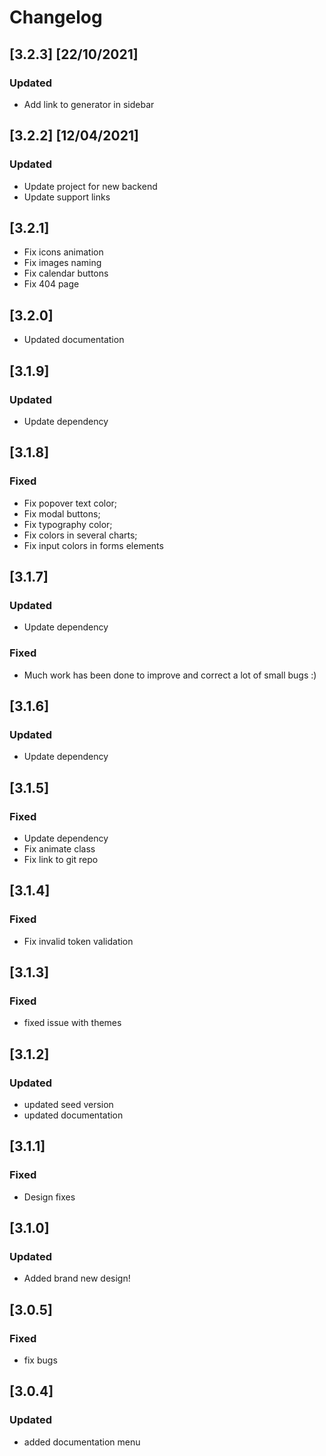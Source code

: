 # Changelog

## [3.2.3] [22/10/2021]

### Updated
- Add link to generator in sidebar

## [3.2.2] [12/04/2021] 

### Updated
- Update project for new backend
- Update support links

## [3.2.1]

- Fix icons animation
- Fix images naming
- Fix calendar buttons
- Fix 404 page

## [3.2.0]

- Updated documentation

## [3.1.9]

### Updated

- Update dependency

## [3.1.8]

### Fixed

- Fix popover text color;
- Fix modal buttons;
- Fix typography color;
- Fix colors in several charts;
- Fix input colors in forms elements

## [3.1.7]

### Updated

- Update dependency

### Fixed

- Much work has been done to improve and correct a lot of small bugs :)

## [3.1.6]

### Updated

- Update dependency

## [3.1.5]

### Fixed

- Update dependency
- Fix animate class
- Fix link to git repo

## [3.1.4]

### Fixed

- Fix invalid token validation

## [3.1.3]

### Fixed

- fixed issue with themes

## [3.1.2]

### Updated

- updated seed version
- updated documentation

## [3.1.1]

### Fixed

- Design fixes

## [3.1.0]

### Updated

- Added brand new design!

## [3.0.5]

### Fixed

- fix bugs

## [3.0.4]

### Updated

- added documentation menu
